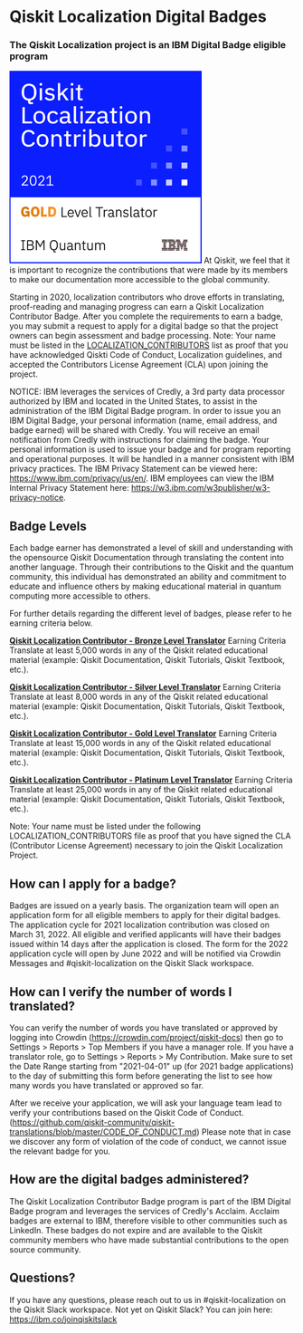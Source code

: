 # Qiskit Localization Digital Badges

### The Qiskit Localization project is an IBM Digital Badge eligible program
![Image](images/qiskit_localization_contributor_gold.png?raw=true)
At Qiskit, we feel that it is important to recognize the contributions that were made by its members to make our documentation more accessible to the global community.

Starting in 2020, localization contributors who drove efforts in translating, proof-reading and managing progress can earn a Qiskit Localization Contributor Badge. After you complete the requirements to earn a badge, you may submit a request to apply for a digital badge so that the project owners can begin assessment and badge processing. Note: Your name must be listed in the [LOCALIZATION_CONTRIBUTORS](https://github.com/qiskit-community/qiskit-translations/blob/master/LOCALIZATION_CONTRIBUTORS) list as proof that you have acknowledged Qiskti Code of Conduct, Localization guidelines, and accepted the Contributors License Agreement (CLA) upon joining the project. 

    
NOTICE: IBM leverages the services of Credly, a 3rd party data processor authorized by IBM and located in the United States, to assist in the administration of the IBM Digital Badge program. In order to issue you an IBM Digital Badge, your personal information (name, email address, and badge earned) will be shared with Credly. You will receive an email notification from Credly with instructions for claiming the badge. Your personal information is used to issue your badge and for program reporting and operational purposes. It will be handled in a manner consistent with IBM privacy practices. The IBM Privacy Statement can be viewed here: https://www.ibm.com/privacy/us/en/.  IBM employees can view the IBM Internal Privacy Statement here: https://w3.ibm.com/w3publisher/w3-privacy-notice.


## Badge Levels

Each badge earner has demonstrated a level of skill and understanding with the opensource Qiskit Documentation through translating the content into another language. Through their contributions to the Qiskit and the quantum community, this individual has demonstrated an ability and commitment to educate and influence others by making educational material in quantum computing more accessible to others. 

For further details regarding the different level of badges, please refer to he earning criteria below.

[**Qiskit Localization Contributor - Bronze Level Translator**](https://www.credly.com/org/ibm/badge/qiskit-localization-contributor-bronze-level-translator-2021)
Earning Criteria
Translate at least 5,000 words in any of the Qiskit related educational material (example: Qiskit Documentation, Qiskit Tutorials, Qiskit Textbook, etc.).

[**Qiskit Localization Contributor - Silver Level Translator**](https://www.credly.com/org/ibm/badge/qiskit-localization-contributor-silver-level-translator-2021)
Earning Criteria
Translate at least 8,000 words in any of the Qiskit related educational material (example: Qiskit Documentation, Qiskit Tutorials, Qiskit Textbook, etc.).

[**Qiskit Localization Contributor - Gold Level Translator**](https://www.credly.com/org/ibm/badge/qiskit-localization-contributor-gold-level-translator-2021)
Earning Criteria
Translate at least 15,000 words in any of the Qiskit related educational material (example: Qiskit Documentation, Qiskit Tutorials, Qiskit Textbook, etc.).

[**Qiskit Localization Contributor - Platinum Level Translator**](https://www.credly.com/org/ibm/badge/qiskit-localization-contributor-platinum-level-translator-2021)
Earning Criteria
Translate at least 25,000 words in any of the Qiskit related educational material (example: Qiskit Documentation, Qiskit Tutorials, Qiskit Textbook, etc.).

Note: Your name must be listed under the following LOCALIZATION_CONTRIBUTORS file as proof that you have signed the CLA (Contributor License Agreement) necessary to join the Qiskit Localization Project.

## How can I apply for a badge?
Badges are issued on a yearly basis. The organization team will open an application form for all eligible members to apply for their digital badges. 
The application cycle for 2021 localization contribution was closed on March 31, 2022. All eligible and verified applicants will have their badges issued within 14 days after the application is closed. The form for the 2022 application cycle will open by June 2022 and will be notified via Crowdin Messages and #qiskit-localization on the Qiskit Slack workspace.

## How can I verify the number of words I translated?
You can verify the number of words you have translated or approved by logging into Crowdin (https://crowdin.com/project/qiskit-docs) then go to Settings > Reports > Top Members if you have a manager role. 
If you have a translator role, go to Settings > Reports > My Contribution. Make sure to set the Date Range starting from "2021-04-01" up (for 2021 badge applications) to the day of submitting this form before generating the list to see how many words you have translated or approved so far.

After we receive your application, we will ask your language team lead to verify your contributions based on the Qiskit Code of Conduct. (https://github.com/qiskit-community/qiskit-translations/blob/master/CODE_OF_CONDUCT.md) Please note that in case we discover any form of violation of the code of conduct, we cannot issue the relevant badge for you. 

## How are the digital badges administered?
The Qiskit Localization Contributor Badge program is part of the IBM Digital Badge program and leverages the services of Credly's Acclaim. Acclaim badges are external to IBM, therefore visible to other communities such as LinkedIn. These badges do not expire and are available to the Qiskit community members who have made substantial contributions to the open source community. 

## Questions?
If you have any questions, please reach out to us in #qiskit-localization on the Qiskit Slack workspace. 
Not yet on Qiskit Slack? You can join here: https://ibm.co/joinqiskitslack
 